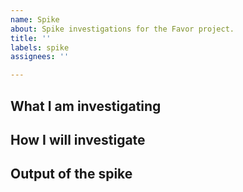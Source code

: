 ```yaml
---
name: Spike
about: Spike investigations for the Favor project.
title: ''
labels: spike
assignees: ''

---
```


## What I am investigating

## How I will investigate

## Output of the spike
